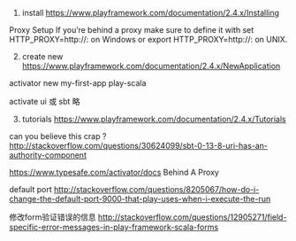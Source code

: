 1. install
https://www.playframework.com/documentation/2.4.x/Installing

Proxy Setup
If you’re behind a proxy make sure to define it with set HTTP_PROXY=http://<host>:<port> on Windows or export HTTP_PROXY=http://<host>:<port> on UNIX.

2. create new
https://www.playframework.com/documentation/2.4.x/NewApplication

activator new my-first-app play-scala

activate ui 或 sbt 略

3. tutorials
https://www.playframework.com/documentation/2.4.x/Tutorials


can you believe this crap ?
http://stackoverflow.com/questions/30624099/sbt-0-13-8-uri-has-an-authority-component


https://www.typesafe.com/activator/docs
Behind A Proxy

default port
http://stackoverflow.com/questions/8205067/how-do-i-change-the-default-port-9000-that-play-uses-when-i-execute-the-run







修改form验证错误的信息
http://stackoverflow.com/questions/12905271/field-specific-error-messages-in-play-framework-scala-forms


